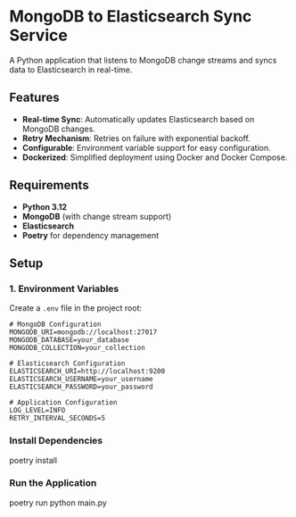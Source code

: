 # MongoDB to Elasticsearch Sync Service

A Python application that listens to MongoDB change streams and syncs data to Elasticsearch in real-time.

## Features

- **Real-time Sync**: Automatically updates Elasticsearch based on MongoDB changes.
- **Retry Mechanism**: Retries on failure with exponential backoff.
- **Configurable**: Environment variable support for easy configuration.
- **Dockerized**: Simplified deployment using Docker and Docker Compose.

## Requirements

- **Python 3.12**
- **MongoDB** (with change stream support)
- **Elasticsearch**
- **Poetry** for dependency management

## Setup

### 1. Environment Variables

Create a `.env` file in the project root:

```dotenv
# MongoDB Configuration
MONGODB_URI=mongodb://localhost:27017
MONGODB_DATABASE=your_database
MONGODB_COLLECTION=your_collection

# Elasticsearch Configuration
ELASTICSEARCH_URI=http://localhost:9200
ELASTICSEARCH_USERNAME=your_username
ELASTICSEARCH_PASSWORD=your_password

# Application Configuration
LOG_LEVEL=INFO
RETRY_INTERVAL_SECONDS=5
```

###  Install Dependencies
poetry install
### Run the Application
poetry run python main.py
